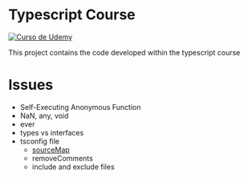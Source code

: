 # Typescript Course

[![Curso de Udemy][udemy-image]][udemy-url]

This project contains the code developed within the typescript course

# Issues

- Self-Executing Anonymous Function
- NaN, any, void
- ever
- types vs interfaces
- tsconfig file
  - [sourceMap](https://www.typescriptlang.org/tsconfig#sourceMap)
  - removeComments
  - include and exclude files

<!-- Markdown links -->

[udemy-image]: https://img.shields.io/badge/Udemy-EC5252?style=for-the-badge&logo=Udemy&logoColor=white
[udemy-url]: https://www.udemy.com/course/typescript-guia-completa/
